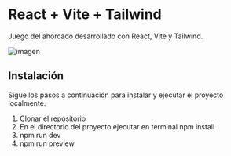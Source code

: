 # React + Vite + Tailwind

Juego del ahorcado desarrollado con React, Vite y Tailwind.

![imagen](https://github.com/user-attachments/assets/29a1481c-bcef-48b3-b94b-5d4964de1d07)

## Instalación

Sigue los pasos a continuación para instalar y ejecutar el proyecto localmente.

1. Clonar el repositorio
2. En el directorio del proyecto ejecutar en terminal npm install
3. npm run dev
4. npm run preview

